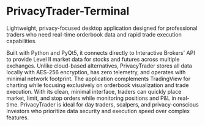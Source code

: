 # PrivacyTrader-Terminal
Lightweight, privacy-focused desktop application designed for professional traders who need real-time orderbook data and rapid trade execution capabilities.

Built with Python and PyQt5, it connects directly to Interactive Brokers' API to provide Level II market data for stocks and futures across multiple exchanges. 
Unlike cloud-based alternatives, PrivacyTrader stores all data locally with AES-256 encryption, has zero telemetry, and operates with minimal network footprint. 
The application complements TradingView for charting while focusing exclusively on orderbook visualization and trade execution. With its clean, minimal interface, traders can quickly place market, limit, and stop orders while monitoring positions and P&L in real-time. 
PrivacyTrader is ideal for day traders, scalpers, and privacy-conscious investors who prioritize data security and execution speed over complex features.
